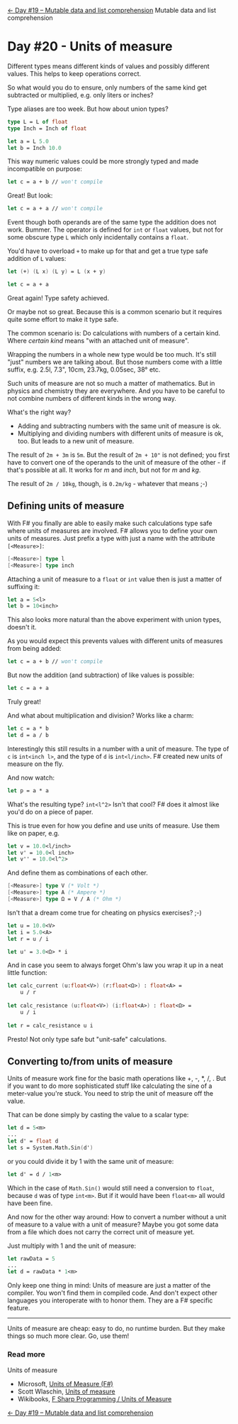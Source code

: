 [← Day #19 – Mutable data and list comprehension](../day19) 
Mutable data and list comprehension

# Day #20 - Units of measure
Different types means different kinds of values and possibly different values. This helps to keep operations correct.

So what would you do to ensure, only numbers of the same kind get subtracted or multiplied, e.g. only liters or inches?

Type aliases are too week. But how about union types?

```fsharp
type L = L of float
type Inch = Inch of float

let a = L 5.0
let b = Inch 10.0
```

This way numeric values could be more strongly typed and made incompatible on purpose:

```fsharp
let c = a + b // won't compile
```

Great! But look:

```fsharp
let c = a + a // won't compile
```

Event though both operands are of the same type the addition does not work. Bummer. The operator is defined for `int` or `float` values, but not for some obscure type `L` which only incidentally contains a `float`.

You'd have to overload `+` to make up for that and get a true type safe addition of `L` values:

```fsharp
let (+) (L x) (L y) = L (x + y)

let c = a + a
```

Great again! Type safety achieved.

Or maybe not so great. Because this is a common scenario but it requires quite some effort to make it type safe.

The common scenario is: Do calculations with numbers of a certain kind. Where _certain kind_ means "with an attached unit of measure".

Wrapping the numbers in a whole new type would be too much. It's still "just" numbers we are talking about. But those numbers come with a little suffix, e.g. 2.5l, 7.3", 10cm, 23.7kg, 0.05sec, 38° etc.

Such units of measure are not so much a matter of mathematics. But in physics and chemistry they are everywhere. And you have to be careful to not combine numbers of different kinds in the wrong way.

What's the right way?

* Adding and subtracting numbers with the same unit of measure is ok.
* Multiplying and dividing numbers with different units of measure is ok, too. But leads to a new unit of measure.

The result of `2m + 3m` is `5m`. But the result of `2m + 10"` is not defined; you first have to convert one of the operands to the unit of measure of the other - if that's possible at all. It works for _m_ and _inch_, but not for _m_ and _kg_.

The result of `2m / 10kg`, though, is `0.2m/kg` - whatever that means ;-)

## Defining units of measure
With F# you finally are able to easily make such calculations type safe where units of measures are involved. F# allows you to define your own units of measures. Just prefix a type with just a name with the attribute `[<Measure>]`:

```fsharp
[<Measure>] type l
[<Measure>] type inch
```

Attaching a unit of measure to a `float` or `int` value then is just a matter of suffixing it:

```fsharp
let a = 5<l>
let b = 10<inch>
```

This also looks more natural than the above experiment with union types, doesn't it.

As you would expect this prevents values with different units of measures from being added:

```fsharp
let c = a + b // won't compile
```

But now the addition (and subtraction) of like values is possible:

```fsharp
let c = a + a
```

Truly great!

And what about multiplication and division? Works like a charm:

```fsharp
let c = a * b
let d = a / b
```

Interestingly this still results in a number with a unit of measure. The type of `c` is `int<inch l>`, and the type of `d` is `int<l/inch>`. F# created new units of measure on the fly.

And now watch:

```fsharp
let p = a * a
```

What's the resulting type? `int<l^2>` Isn't that cool? F# does it almost like you'd do on a piece of paper.

This is true even for how you define and use units of measure. Use them like on paper, e.g.

```fsharp
let v = 10.0<l/inch>
let v' = 10.0<l inch>
let v'' = 10.0<l^2>
```

And define them as combinations of each other.

```fsharp
[<Measure>] type V (* Volt *)
[<Measure>] type A (* Ampere *)
[<Measure>] type Ω = V / A (* Ohm *)
```

Isn't that a dream come true for cheating on physics exercises? ;-)

```fsharp
let u = 10.0<V>
let i = 5.0<A>
let r = u / i

let u' = 3.0<Ω> * i
```

And in case you seem to always forget Ohm's law you wrap it up in a neat little function:

```fsharp
let calc_current (u:float<V>) (r:float<Ω>) : float<A> = 
    u / r
    
let calc_resistance (u:float<V>) (i:float<A>) : float<Ω> = 
    u / i
    
let r = calc_resistance u i
```

Presto! Not only type safe but "unit-safe" calculations.

## Converting to/from units of measure
Units of measure work fine for the basic math operations like +, -, *, /, . But if you want to do more sophisticated stuff like calculating the sine of a meter-value you're stuck. You need to strip the unit of measure off the value.

That can be done simply by casting the value to a scalar type:

```fsharp
let d = 5<m>
...
let d' = float d
let s = System.Math.Sin(d')
```

or you could divide it by 1 with the same unit of measure:

```fsharp
let d' = d / 1<m>
```

Which in the case of `Math.Sin()` would still need a conversion to `float`, because `d` was of type `int<m>`. But if it would have been `float<m>` all would have been fine.

And now for the other way around: How to convert a number without a unit of measure to a value with a unit of measure? Maybe you got some data from a file which does not carry the correct unit of measure yet.

Just multiply with 1 and the unit of measure:

```fsharp
let rawData = 5
...
let d = rawData * 1<m>
```

Only keep one thing in mind: Units of measure are just a matter of the compiler. You won't find them in compiled code. And don't expect other languages you interoperate with to honor them. They are a F# specific feature.

***

Units of measure are cheap: easy to do, no runtime burden. But they make things so much more clear. Go, use them!

### Read more

Units of measure

* Microsoft, [Units of Measure (F#)](https://msdn.microsoft.com/en-us/library/dd233243.aspx)
* Scott Wlaschin, [Units of measure](http://fsharpforfunandprofit.com/posts/units-of-measure/)
* Wikibooks, [F Sharp Programming / Units of Measure](https://en.wikibooks.org/wiki/F_Sharp_Programming/Units_of_Measure)

[← Day #19 – Mutable data and list comprehension](../day19) 
